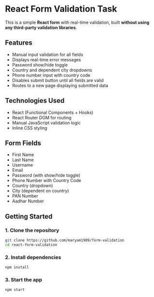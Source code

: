 # React Form Validation Task

This is a simple **React form** with real-time validation, built **without using any third-party validation libraries**. 

##  Features

- Manual input validation for all fields  
- Displays real-time error messages  
- Password show/hide toggle  
- Country and dependent city dropdowns  
- Phone number input with country code  
- Disables submit button until all fields are valid  
- Routes to a new page displaying submitted data  

## Technologies Used

- React (Functional Components + Hooks)  
- React Router DOM for routing  
- Manual JavaScript validation logic  
- Inline CSS styling  

## Form Fields

- First Name  
- Last Name  
- Username  
- Email  
- Password (with show/hide toggle)  
- Phone Number with Country Code  
- Country (dropdown)  
- City (dependent on country)  
- PAN Number  
- Aadhar Number  

## Getting Started

### 1. Clone the repository
```bash
git clone https://github.com/maryam1909/form-validation
cd react-form-validation
```

### 2. Install dependencies
```bash
npm install
```

### 3. Start the app
```bash
npm start
```
